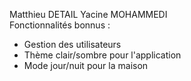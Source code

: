 Matthieu DETAIL
Yacine MOHAMMEDI  
Fonctionnalités bonnus :
- Gestion des utilisateurs
- Thème clair/sombre pour l'application
- Mode jour/nuit pour la maison
